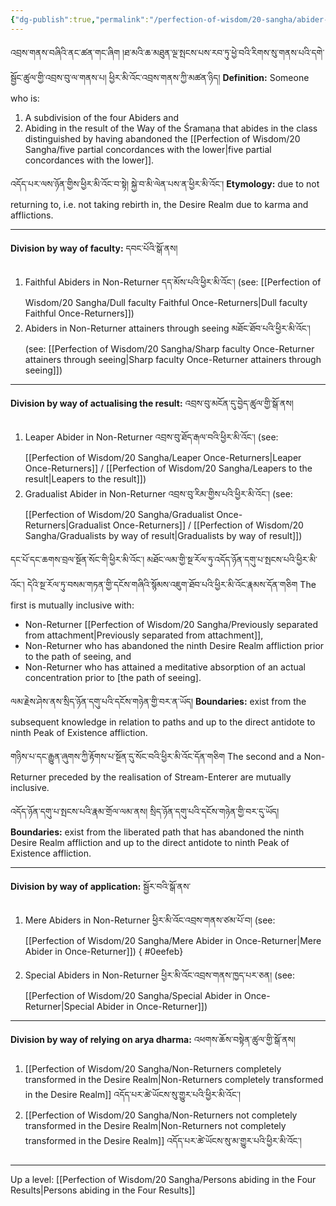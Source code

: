 ```yaml
---
{"dg-publish":true,"permalink":"/perfection-of-wisdom/20-sangha/abider-in-non-returner/"}
---
```


འབྲས་གནས་བཞིའི་ནང་ཚན་གང་ཞིག །ཐ་མའི་ཆ་མཐུན་ལྔ་སྤངས་པས་རབ་ཏུ་ཕྱེ་བའི་རིགས་སུ་གནས་པའི་དགེ་སྦྱོང་ཚུལ་གྱི་འབྲས་བུ་ལ་གནས་པ། 
ཕྱིར་མི་འོང་འབྲས་གནས་ཀྱི་མཚན་ཉིད།
**Definition:** Someone who is:
1. A subdivision of the four Abiders and
2. Abiding in the result of the Way of the Śramaṇa that abides in the class distinguished by having abandoned the [[Perfection of Wisdom/20 Sangha/five partial concordances with the lower\|five partial concordances with the lower]].

འདོད་པར་ལས་ཉོན་གྱིས་ཕྱིར་མི་འོང་བ་སྟེ། སྐྱེ་བ་མི་ལེན་པས་ན་ཕྱིར་མི་འོང་།
**Etymology:** due to not returning to, i.e. not taking rebirth in, the Desire Realm due to karma and afflictions.

---
**Division by way of faculty:** དབང་པོའི་སྒོ་ནས། 
1. Faithful Abiders in Non-Returner དད་མོས་པའི་ཕྱིར་མི་འོང་།
   (see: [[Perfection of Wisdom/20 Sangha/Dull faculty Faithful Once-Returners\|Dull faculty Faithful Once-Returners]])
2. Abiders in Non-Returner attainers through seeing མཐོང་ཐོབ་པའི་ཕྱིར་མི་འོང་། 
   (see: [[Perfection of Wisdom/20 Sangha/Sharp faculty Once-Returner attainers through seeing\|Sharp faculty Once-Returner attainers through seeing]])

---
**Division by way of actualising the result:** འབྲས་བུ་མངོན་དུ་བྱེད་ཚུལ་གྱི་སྒོ་ནས། 
1. Leaper Abider in Non-Returner འབྲས་བུ་ཐོད་རྒལ་བའི་ཕྱིར་མི་འོང་།
   (see: [[Perfection of Wisdom/20 Sangha/Leaper Once-Returners\|Leaper Once-Returners]] / [[Perfection of Wisdom/20 Sangha/Leapers to the result\|Leapers to the result]])
2. Gradualist Abider in Non-Returner འབྲས་བུ་རིམ་གྱིས་པའི་ཕྱིར་མི་འོང་།
   (see: [[Perfection of Wisdom/20 Sangha/Gradualist Once-Returners\|Gradualist Once-Returners]] / [[Perfection of Wisdom/20 Sangha/Gradualists by way of result\|Gradualists by way of result]])

དང་པོ་དང་ཆགས་བྲལ་སྔོན་སོང་གི་ཕྱིར་མི་འོང་། མཐོང་ལམ་གྱི་སྔ་རོལ་ཏུ་འདོད་ཉོན་དགུ་པ་སྤངས་པའི་ཕྱིར་མི་འོང་། 
དེའི་སྔ་རོལ་ཏུ་བསམ་གཏན་གྱི་དངོས་གཞིའི་སྙོམས་འཇུག་ཐོབ་པའི་ཕྱིར་མི་འོང་རྣམས་དོན་གཅིག 
The first is mutually inclusive with:
- Non-Returner [[Perfection of Wisdom/20 Sangha/Previously separated from attachment\|Previously separated from attachment]],
- Non-Returner who has abandoned the ninth Desire Realm affliction prior to the path of seeing, and
- Non-Returner who has attained a meditative absorption of an actual concentration prior to [the path of seeing].

ལམ་རྗེས་ཤེས་ནས་སྲིད་ཉོན་དགུ་པའི་དངོས་གཉེན་གྱི་བར་ན་ཡོད།
**Boundaries:** exist from the subsequent knowledge in relation to paths and up to the direct antidote to ninth Peak of Existence affliction.

གཉིས་པ་དང་རྒྱུན་ཞུགས་ཀྱི་རྟོགས་པ་སྔོན་དུ་སོང་བའི་ཕྱིར་མི་འོང་དོན་གཅིག
The second and a Non-Returner preceded by the realisation of Stream-Enterer are mutually inclusive.

འདོད་ཉོན་དགུ་པ་སྤངས་པའི་རྣམ་གྲོལ་ལམ་ནས། སྲིད་ཉོན་དགུ་པའི་དངོས་གཉེན་གྱི་བར་དུ་ཡོད།
**Boundaries:** exist from the liberated path that has abandoned the ninth Desire Realm affliction and up to the direct antidote to ninth Peak of Existence affliction.

---
**Division by way of application:** སྦྱོར་བའི་སྒོ་ནས་
1. Mere Abiders in Non-Returner ཕྱིར་མི་འོང་འབྲས་གནས་ཙམ་པོ་བ།
   (see: [[Perfection of Wisdom/20 Sangha/Mere Abider in Once-Returner\|Mere Abider in Once-Returner]])
{ #0eefeb}

2. Special Abiders in Non-Returner ཕྱིར་མི་འོང་འབྲས་གནས་ཁྱད་པར་ཅན།
   (see: [[Perfection of Wisdom/20 Sangha/Special Abider in Once-Returner\|Special Abider in Once-Returner]])

---

**Division by way of relying on arya dharma:** འཕགས་ཆོས་བསྟེན་ཚུལ་གྱི་སྒོ་ནས།
1. [[Perfection of Wisdom/20 Sangha/Non-Returners completely transformed in the Desire Realm\|Non-Returners completely transformed in the Desire Realm]] འདོད་པར་ཚེ་ཡོངས་སུ་གྱུར་པའི་ཕྱིར་མི་འོང་།
2. [[Perfection of Wisdom/20 Sangha/Non-Returners not completely transformed in the Desire Realm\|Non-Returners not completely transformed in the Desire Realm]] འདོད་པར་ཚེ་ཡོངས་སུ་མ་གྱུར་པའི་ཕྱིར་མི་འོང་།


 
 

---
Up a level: [[Perfection of Wisdom/20 Sangha/Persons abiding in the Four Results\|Persons abiding in the Four Results]]